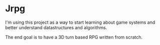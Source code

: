 # Jrpg

I'm using this project as a way to start learning about game systems and better understand datastructures and algorithms.

The end goal is to have a 3D turn based RPG written from scratch.